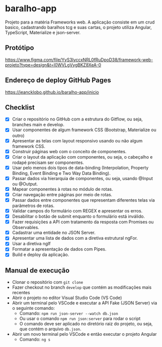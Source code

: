 # baralho-app

Projeto para a matéria Frameworks web. A aplicação consiste em um crud basico, cadastrando baralhos tcg e suas cartas,
o projeto utiliza Angular, TypeScript, Materialize e json-server.
## Protótipo

https://www.figma.com/file/YyS3IyccxNRL0fRuDpoD38/framework-web-projeto?type=design&t=l0WVLgVygBKZ8XeA-0

## Endereço de deploy GitHub Pages

https://jeancklobo.github.io/baralho-app/inicio

## Checklist

- [x] Criar o repositório no GitHub com a estrutura do Gitflow, ou seja, branches main e develop.
- [x] Usar componentes de algum framework CSS (Bootstrap, Materialize ou outro)
- [x] Apresentar as telas com layout responsivo usando ou não algum framework CSS.
- [x] Construir páginas web com o conceito de componentes.
- [x] Criar o layout da aplicação com componentes, ou seja, o cabeçalho e rodapé precisam ser componentes.
- [x] Usar pelo menos dois tipos de data-binding (Interpolation, Property Binding, Event Binding e Two Way Data Binding).
- [x] Passar dados via hierarquia de componentes, ou seja, usando @Input ou @Output.
- [x] Mapear componentes à rotas no módulo de rotas.
- [x] Criar navegação entre páginas por meio de rotas.
- [x] Passar dados entre componentes que representam diferentes telas via parâmetros de rotas.
- [x] Validar campos do formulário com REGEX e apresentar os erros.
- [x] Desabilitar o botão de submit enquanto o formulário está inválido.
- [x] Fazer requisições a API com tratamento da resposta com Promises ou Observables.
- [x] Cadastrar uma entidade no JSON Server.
- [x] Apresentar uma lista de dados com a diretiva estrutural ngFor.
- [x] Usar a diretiva ngIf
- [x] Formatar a apresentação de dados com Pipes.
- [x] Build e deploy da aplicação.

## Manual de execução
- Clonar o repositório com `git clone`
- Fazer checkout no branch `develop` que contém as modificações mais recentes
- Abrir o projeto no editor Visual Studio Code (VS Code)
- Abrir um terminal pelo VSCode e executar a API Fake (JSON Server) via o seguinte comando: 
  - Comando: `npm run json-server --watch db.json`
  - Ou usar o comando `npm run json:server` para rodar o script
  - O comando deve ser aplicado no diretório raiz do projeto, ou seja, que contém o arquivo `db.json`.
- Abrir um novo terminal pelo VSCode e então executar o projeto Angular
  - Comando: `ng s`
